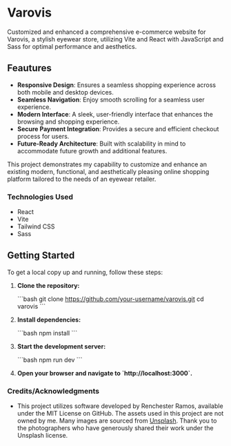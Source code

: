 # Varovis

Customized and enhanced a comprehensive e-commerce website for Varovis, a stylish eyewear store, utilizing Vite and React with JavaScript and Sass for optimal performance and aesthetics.

## Feautures

- **Responsive Design**: Ensures a seamless shopping experience across both mobile and desktop devices.
- **Seamless Navigation**: Enjoy smooth scrolling for a seamless user experience.
- **Modern Interface**: A sleek, user-friendly interface that enhances the browsing and shopping experience.
- **Secure Payment Integration**: Provides a secure and efficient checkout process for users.
- **Future-Ready Architecture**: Built with scalability in mind to accommodate future growth and additional features.

This project demonstrates my capability to customize and enhance an existing modern, functional, and aesthetically pleasing online shopping platform tailored to the needs of an eyewear retailer.

### Technologies Used

- React
- Vite
- Tailwind CSS
- Sass

## Getting Started

To get a local copy up and running, follow these steps:

1. **Clone the repository:**

   \`\`\`bash
   git clone https://github.com/your-username/varovis.git
   cd varovis
   \`\`\`

2. **Install dependencies:**

   \`\`\`bash
   npm install
   \`\`\`

3. **Start the development server:**

   \`\`\`bash
   npm run dev
   \`\`\`

4. **Open your browser and navigate to \`http://localhost:3000\`.**

### Credits/Acknowledgments

- This project utilizes software developed by Renchester Ramos, available under the MIT License on GitHub. The assets used in this project are not owned by me. Many images are sourced from [Unsplash](https://unsplash.com/). Thank you to the photographers who have generously shared their work under the Unsplash license.
